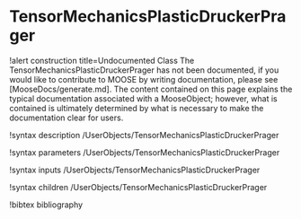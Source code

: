 <!-- MOOSE Documentation Stub: Remove this when content is added. -->

# TensorMechanicsPlasticDruckerPrager

!alert construction title=Undocumented Class
The TensorMechanicsPlasticDruckerPrager has not been documented, if you would like to contribute to MOOSE by
writing documentation, please see [MooseDocs/generate.md]. The content contained on this page explains
the typical documentation associated with a MooseObject; however, what is contained is ultimately
determined by what is necessary to make the documentation clear for users.

!syntax description /UserObjects/TensorMechanicsPlasticDruckerPrager

!syntax parameters /UserObjects/TensorMechanicsPlasticDruckerPrager

!syntax inputs /UserObjects/TensorMechanicsPlasticDruckerPrager

!syntax children /UserObjects/TensorMechanicsPlasticDruckerPrager

!bibtex bibliography
